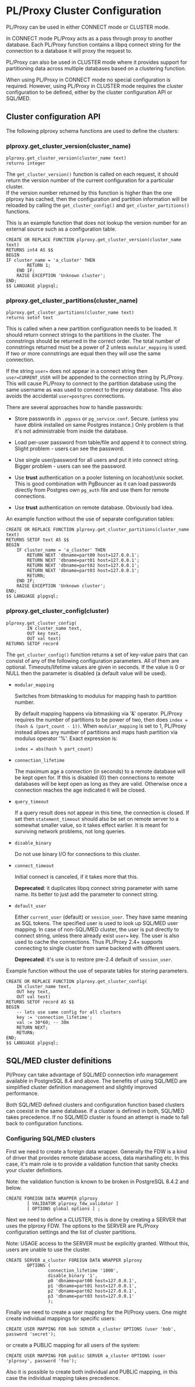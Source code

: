 
# PL/Proxy Cluster Configuration

PL/Proxy can be used in either CONNECT mode or CLUSTER mode.

In CONNECT mode PL/Proxy acts as a pass through proxy to another database.
Each PL/Proxy function contains a libpq connect string for the connection
to a database it will proxy the request to.

PL/Proxy can also be used in CLUSTER mode where it provides support for
partitioning data across multiple databases based on a clustering function.

When using PL/Proxy in CONNECT mode no special configuration is required.
However, using PL/Proxy in CLUSTER mode requires the cluster configuration
to be defined, either by the cluster configuration API or SQL/MED.

## Cluster configuration API

The following plproxy schema functions are used to define the clusters:

### plproxy.get_cluster_version(cluster_name)

    plproxy.get_cluster_version(cluster_name text)
    returns integer

The `get_cluster_version()` function is called on each request, it should return 
the version number of the current configuration for a particular cluster.  
If the version number returned by this function is higher than the one plproxy 
has cached, then the configuration and partition information will be reloaded
by calling the `get_cluster_config()` and `get_cluster_partitions()` functions.

This is an example function that does not lookup the version number for an 
external source such as a configuration table.

    CREATE OR REPLACE FUNCTION plproxy.get_cluster_version(cluster_name text)
    RETURNS int4 AS $$
    BEGIN
	IF cluster_name = 'a_cluster' THEN
            RETURN 1;
        END IF;
        RAISE EXCEPTION 'Unknown cluster';
    END;
    $$ LANGUAGE plpgsql;


### plproxy.get_cluster_partitions(cluster_name)

    plproxy.get_cluster_partitions(cluster_name text)
    returns setof text

This is called when a new partition configuration needs to be loaded. 
It should return connect strings to the partitions in the cluster.
The connstrings should be returned in the correct order.  The total
number of connstrings returned must be a power of 2 unless `modular_mapping`
is used.  If two or more
connstrings are equal then they will use the same connection.

If the string `user=` does not appear in a connect string then
`user=CURRENT_USER` will be appended to the connection string by PL/Proxy.  
This will cause PL/Proxy to connect to the partition database using
the same username as was used to connect to the proxy database.
This also avoids the accidental `user=postgres` connections.

There are several approaches how to handle passwords:

* Store passwords in `.pgpass` or `pg_service.conf`.  Secure.
  (unless you have dblink installed on same Postgres instance.)
  Only problem is that it's not administrable from inside the database.

* Load per-user password from table/file and append it to connect string.
  Slight problem - users can see the password.

* Use single user/password for all users and put it into connect string.
  Bigger problem - users can see the password.

* Use **trust** authentication on a pooler listening on locahost/unix socket.
  This is good combination with PgBouncer as it can load
  passwords directly from Postgres own `pg_auth` file and
  use them for remote connections.

* Use **trust** authentication on remote database.  Obviously bad idea.

An example function without the use of separate configuration tables:

    CREATE OR REPLACE FUNCTION plproxy.get_cluster_partitions(cluster_name text)
    RETURNS SETOF text AS $$
    BEGIN
        IF cluster_name = 'a_cluster' THEN
            RETURN NEXT 'dbname=part00 host=127.0.0.1';
            RETURN NEXT 'dbname=part01 host=127.0.0.1';
            RETURN NEXT 'dbname=part02 host=127.0.0.1';
            RETURN NEXT 'dbname=part03 host=127.0.0.1';
            RETURN;
        END IF;
        RAISE EXCEPTION 'Unknown cluster';
    END;
    $$ LANGUAGE plpgsql;

### plproxy.get_cluster_config(cluster)
 
    plproxy.get_cluster_config(
            IN cluster_name text,
            OUT key text,
            OUT val text)
    RETURNS SETOF record

The `get_cluster_config()` function returns a set of key-value pairs that can 
consist of any of the following configuration parameters.  All of them are 
optional. Timeouts/lifetime values are given in seconds.  If the value is 0
or NULL then the parameter is disabled (a default value will be used).


* `modular_mapping`

  Switches from bitmasking to modulus for mapping hash to partition number.

  By default mapping happens via bitmasking via '&' operator.  PL/Proxy
  requires the number of partitions to be power of two, then does
  `index = (hash & (part_count - 1))`.  When `modular_mapping` is set to 1,
  PL/Proxy instead allows any number of partitions and maps hash partition
  via modulus operator '%'.  Exact expression is:

  ```index = abs(hash % part_count)```

* `connection_lifetime`

  The maximum age a connection (in seconds) to a remote database will be kept
  open for. If this is disabled (0) then connections to remote databases will 
  be kept open as long as they are valid. Otherwise once a connection reaches 
  the age indicated it will be closed.

* `query_timeout`

  If a query result does not appear in this time, the connection
  is closed.  If set then `statement_timeout` should also be set
  on remote server to a somewhat smaller value, so it takes effect earlier.
  It is meant for surviving network problems, not long queries.

* `disable_binary`

  Do not use binary I/O for connections to this cluster.

* `connect_timeout`

  Initial connect is canceled, if it takes more that this.

  **Deprecated**: it duplicates libpq connect string parameter
  with same name.  Its better to just add the parameter to
  connect string.

* `default_user`

  Either `current_user` (default) or `session_user`.  They have same
  meaning as SQL tokens.  The specified user is used to look up SQL/MED
  user mapping.  In case of non-SQL/MED cluster, the user is put directly
  to connect string, unless there already exist `user=` key.  The user is
  also used to cache the connections.  Thus PL/Proxy 2.4+ supports connecting
  to single cluster from same backend with different users.

  **Deprecated**: it's use is to restore pre-2.4 default of `session_user`.

Example function without the use of separate tables for storing parameters.

    CREATE OR REPLACE FUNCTION plproxy.get_cluster_config(
        IN cluster_name text,
        OUT key text,
        OUT val text)
    RETURNS SETOF record AS $$
    BEGIN
        -- lets use same config for all clusters
        key := 'connection_lifetime';
        val := 30*60; -- 30m
        RETURN NEXT;
        RETURN;
    END;
    $$ LANGUAGE plpgsql;

## SQL/MED cluster definitions

Pl/Proxy can take advantage of SQL/MED connection info management available
in PostgreSQL 8.4 and above. The benefits of using SQL/MED are simplified
cluster definition management and slightly improved performance.

Both SQL/MED defined clusters and configuration function based clusters can
coexist in the same database. If a cluster is defined in both, SQL/MED takes
precedence. If no SQL/MED cluster is found an attempt is made to fall back to
configuration functions.

### Configuring SQL/MED clusters

First we need to create a foreign data wrapper. Generally the FDW is a kind of
driver that provides remote database access, data marshalling etc. In this
case, it's main role is to provide a validation function that sanity checks
your cluster definitions.

Note: the validation function is known to be broken in PostgreSQL 8.4.2 and
below.


    CREATE FOREIGN DATA WRAPPER plproxy
            [ VALIDATOR plproxy_fdw_validator ]
            [ OPTIONS global options ] ;

Next we need to define a CLUSTER, this is done by creating a SERVER that uses
the plproxy FDW.  The options to the SERVER are PL/Proxy configuration settings
and the list of cluster partitions.

Note: USAGE access to the SERVER must be explicitly granted. Without this,
users are unable to use the cluster.

    CREATE SERVER a_cluster FOREIGN DATA WRAPPER plproxy
            OPTIONS (
                    connection_lifetime '1800',
                    disable_binary '1',
                    p0 'dbname=part00 host=127.0.0.1',
                    p1 'dbname=part01 host=127.0.0.1',
                    p2 'dbname=part02 host=127.0.0.1',
                    p3 'dbname=part03 host=127.0.0.1'
                    );

Finally we need to create a user mapping for the Pl/Proxy users. One might
create individual mappings for specific users:

    CREATE USER MAPPING FOR bob SERVER a_cluster OPTIONS (user 'bob', password 'secret');

or create a PUBLIC mapping for all users of the system:

    CREATE USER MAPPING FOR public SERVER a_cluster OPTIONS (user 'plproxy', password 'foo');

Also it is possible to create both individual and PUBLIC mapping, in this case
the individual mapping takes precedence.

